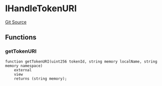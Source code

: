 # IHandleTokenURI
[Git Source](https://github.com/digiv3rse/core-contracts/blob/5454b58664fab805b6888a68ff40915d251f32f3/contracts/interfaces/IHandleTokenURI.sol)


## Functions
### getTokenURI


```solidity
function getTokenURI(uint256 tokenId, string memory localName, string memory namespace)
    external
    view
    returns (string memory);
```

